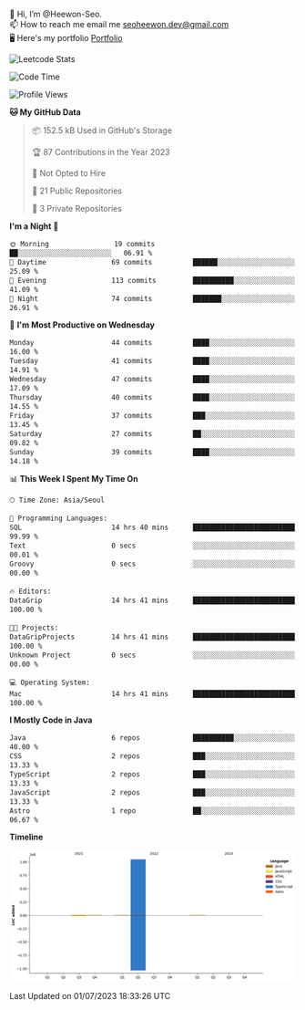 👋 Hi, I’m @Heewon-Seo.  
📫 How to reach me email me seoheewon.dev@gmail.com   
🖥 Here's my portfolio [Portfolio](https://haileynotes.notion.site/HEEWON-SEO-f98fe97412ee4a6a94fd24fe6832f84c)

![Leetcode Stats](https://leetcode.card.workers.dev/?username=Heewon-Seo)

 <!--START_SECTION:waka-->
![Code Time](http://img.shields.io/badge/Code%20Time-578%20hrs%2056%20mins-blue)

![Profile Views](http://img.shields.io/badge/Profile%20Views-0-blue)

**🐱 My GitHub Data** 

> 📦 152.5 kB Used in GitHub's Storage 
 > 
> 🏆 87 Contributions in the Year 2023
 > 
> 🚫 Not Opted to Hire
 > 
> 📜 21 Public Repositories 
 > 
> 🔑 3 Private Repositories 
 > 
**I'm a Night 🦉** 

```text
🌞 Morning                19 commits          ██░░░░░░░░░░░░░░░░░░░░░░░   06.91 % 
🌆 Daytime                69 commits          ██████░░░░░░░░░░░░░░░░░░░   25.09 % 
🌃 Evening                113 commits         ██████████░░░░░░░░░░░░░░░   41.09 % 
🌙 Night                  74 commits          ███████░░░░░░░░░░░░░░░░░░   26.91 % 
```
📅 **I'm Most Productive on Wednesday** 

```text
Monday                   44 commits          ████░░░░░░░░░░░░░░░░░░░░░   16.00 % 
Tuesday                  41 commits          ████░░░░░░░░░░░░░░░░░░░░░   14.91 % 
Wednesday                47 commits          ████░░░░░░░░░░░░░░░░░░░░░   17.09 % 
Thursday                 40 commits          ████░░░░░░░░░░░░░░░░░░░░░   14.55 % 
Friday                   37 commits          ███░░░░░░░░░░░░░░░░░░░░░░   13.45 % 
Saturday                 27 commits          ██░░░░░░░░░░░░░░░░░░░░░░░   09.82 % 
Sunday                   39 commits          ████░░░░░░░░░░░░░░░░░░░░░   14.18 % 
```


📊 **This Week I Spent My Time On** 

```text
🕑︎ Time Zone: Asia/Seoul

💬 Programming Languages: 
SQL                      14 hrs 40 mins      █████████████████████████   99.99 % 
Text                     0 secs              ░░░░░░░░░░░░░░░░░░░░░░░░░   00.01 % 
Groovy                   0 secs              ░░░░░░░░░░░░░░░░░░░░░░░░░   00.00 % 

🔥 Editors: 
DataGrip                 14 hrs 41 mins      █████████████████████████   100.00 % 

🐱‍💻 Projects: 
DataGripProjects         14 hrs 41 mins      █████████████████████████   100.00 % 
Unknown Project          0 secs              ░░░░░░░░░░░░░░░░░░░░░░░░░   00.00 % 

💻 Operating System: 
Mac                      14 hrs 41 mins      █████████████████████████   100.00 % 
```

**I Mostly Code in Java** 

```text
Java                     6 repos             ██████████░░░░░░░░░░░░░░░   40.00 % 
CSS                      2 repos             ███░░░░░░░░░░░░░░░░░░░░░░   13.33 % 
TypeScript               2 repos             ███░░░░░░░░░░░░░░░░░░░░░░   13.33 % 
JavaScript               2 repos             ███░░░░░░░░░░░░░░░░░░░░░░   13.33 % 
Astro                    1 repo              ██░░░░░░░░░░░░░░░░░░░░░░░   06.67 % 
```



**Timeline**

![Lines of Code chart](https://raw.githubusercontent.com/Heewon-Seo/Heewon-Seo/main/assets/bar_graph.png)


 Last Updated on 01/07/2023 18:33:26 UTC
<!--END_SECTION:waka-->

